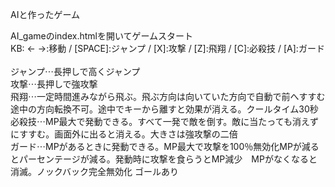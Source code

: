 <P>AIと作ったゲーム</p>
AI_gameのindex.htmlを開いてゲームスタート<br>
KB: ← →:移動 / [SPACE]:ジャンプ / [X]:攻撃 / [Z]:飛翔 / [C]:必殺技 / [A]:ガード<br>
<br>
ジャンプ⋯長押しで高くジャンプ<br>
攻撃⋯長押しで強攻撃<br>
飛翔⋯一定時間進みながら飛ぶ。飛ぶ方向は向いていた方向で自動で前へすすむ途中の方向転換不可。途中でキーから離すと効果が消える。クールタイム30秒<br>
必殺技⋯MP最大で発動できる。すべて一発で敵を倒す。敵に当たっても消えずにすすむ。画面外に出ると消える。大きさは強攻撃の二倍<br>
ガード⋯MPがあるときに発動できる。MP最大で攻撃を100％無効化MPが減るとパーセンテージが減る。発動時に攻撃を食らうとMP減少　MPがなくなると消滅。ノックバック完全無効化
ゴールあり
